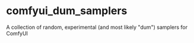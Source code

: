 # comfyui_dum_samplers
A collection of random, experimental (and most likely "dum") samplers for ComfyUI
